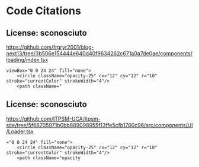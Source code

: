 # Code Citations

## License: sconosciuto
https://github.com/frgryr2001/blog-next13/tree/3b506e154444e640d40f9634262c671a0a7de0ae/components/loading/index.tsx

```
viewBox="0 0 24 24" fill="none">
    <circle className="opacity-25" cx="12" cy="12" r="10" stroke="currentColor" strokeWidth="4"/>
    <path className="
```


## License: sconosciuto
https://github.com/ITPSM-UCA/itpsm-site/tree/5f68705971b0bb889098955f13ffe5cfb1760c96/src/components/UI/Loader.tsx

```
="0 0 24 24" fill="none">
    <circle className="opacity-25" cx="12" cy="12" r="10" stroke="currentColor" strokeWidth="4"/>
    <path className="opacity
```

